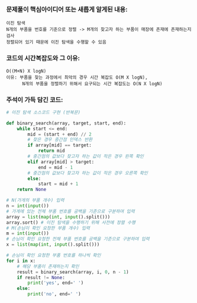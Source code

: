 ### 문제풀이 핵심아이디어 또는 새롭게 알게된 내용: 
    이진 탐색
    N개의 부품을 번호를 기준으로 정렬 -> M개의 찾고자 하는 부품이 매장에 존재에 존재하는지 검사
    정렬되어 있기 때문에 이진 탐색을 수행할 수 있음

### 코드의 시간복잡도와 그 이유:
    O((M+N) X logN)
    이유: 부품을 찾는 과정에서 최악의 경우 시간 복잡도 O(M X logN),
          N개의 부품을 정렬하기 위해서 요구되는 시간 복잡도는 O(N X logN)

    
    
### 주석이 가득 담긴 코드:
```python
# 이진 탐색 소스코드 구현 (반복문)

def binary_search(array, target, start, end):
    while start <= end:
        mid = (start + end) // 2
        # 찾은 경우 중간점 인덱스 반환
        if array[mid] == target:
            return mid
        # 중간점의 값보다 찾고자 하는 값이 작은 경우 왼쪽 확인
        elif array[mid] > target:
            end = mid - 1
        # 중간점의 값보다 찾고자 하는 값이 작은 경우 오른쪽 확인
        else:
            start = mid + 1
    return None

# N(가게의 부품 개수) 입력
n = int(input())
# 가게에 있는 전체 부품 번호를 공백을 기준으로 구분하여 입력
array = list(map(int, input().split()))
array.sort() # 이진 탐색을 수행하기 위해 사전에 정렬 수행
# M(손님이 확인 요청한 부품 개수) 입력
m = int(input())
# 손님이 확인 요청한 전체 부품 번호를 공백을 기준으로 구분하여 입력
x = list(map(int, input().split()))

# 손님이 확인 요청한 부품 번호를 하나씩 확인
for i in x:
    # 해당 부품이 존재하는지 확인
    result = binary_search(array, i, 0, n - 1)
    if result != None:
        print('yes', end=' ')
    else:
        print('no', end=' ')

```
